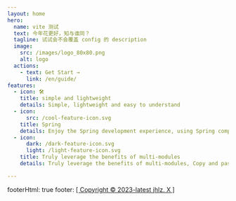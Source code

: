 ```yaml
---
layout: home
hero:
  name: vite 测试
  text: 今年花更好，知与谁同？
  tagline: 试试会不会覆盖 config 的 description
  image:
    src: /images/logo_80x80.png
    alt: logo
  actions:
    - text: Get Start →
      link: /en/guide/
features:
  - icon: 🛠️
    title: simple and lightweight
    details: Simple, lightweight and easy to understand
  - icon:
      src: /cool-feature-icon.svg
    title: Spring
    details: Enjoy the Spring development experience, using Spring components in programming and extend them with Spring.
  - icon:
      dark: /dark-feature-icon.svg
      light: /light-feature-icon.svg
    title: Truly leverage the benefits of multi-modules
    details: Truly leverage the benefits of multi-modules, Copy and paste directly to use.

---
```



footerHtml: true
footer: <a href="https://jhlzlove.github.io">[ Copyright © 2023-latest jhlz. X ]</a>